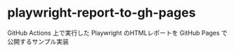 # playwright-report-to-gh-pages
GitHub Actions 上で実行した Playwright のHTMLレポートを GitHub Pages で公開するサンプル実装
